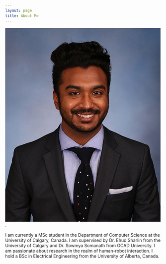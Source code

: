 ```yaml
---
layout: page
title: About Me
---
```

![Me](img/Mahadevan_Karthik.jpg). 

I am currently a MSc student in the Department of Computer Science at the University of Calgary, Canada. I am supervised by Dr. Ehud Sharlin from the University of Calgary and Dr. Sowmya Somanath from OCAD University. I am passionate about research in the realm of human-robot interaction. I hold a BSc in Electrical Engineering from the University of Alberta, Canada.